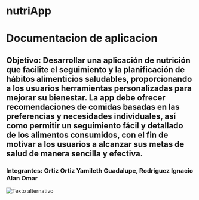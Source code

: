 # nutriApp

# Documentacion de aplicacion #

## Objetivo: Desarrollar una aplicación de nutrición que facilite el seguimiento y la planificación de hábitos alimenticios saludables, proporcionando a los usuarios herramientas personalizadas para mejorar su bienestar. La app debe ofrecer recomendaciones de comidas basadas en las preferencias y necesidades individuales, así como permitir un seguimiento fácil y detallado de los alimentos consumidos, con el fin de motivar a los usuarios a alcanzar sus metas de salud de manera sencilla y efectiva. ##

### Integrantes: Ortiz Ortiz Yamileth Guadalupe,   Rodriguez Ignacio Alan Omar ###

![Texto alternativo](yami.ort.png) 






